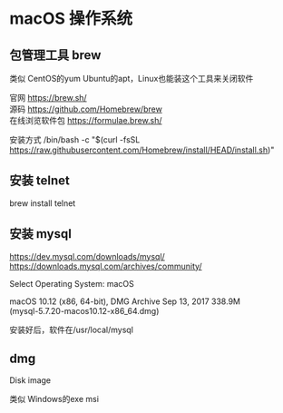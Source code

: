 # macOS 操作系统

## 包管理工具 brew

类似 CentOS的yum Ubuntu的apt，Linux也能装这个工具来关闭软件

官网 https://brew.sh/  
源码 https://github.com/Homebrew/brew  
在线浏览软件包 https://formulae.brew.sh/  

安装方式 /bin/bash -c "$(curl -fsSL https://raw.githubusercontent.com/Homebrew/install/HEAD/install.sh)"

## 安装 telnet

brew install telnet

## 安装 mysql 

https://dev.mysql.com/downloads/mysql/  
https://downloads.mysql.com/archives/community/

Select Operating System: macOS

macOS 10.12 (x86, 64-bit), DMG Archive	Sep 13, 2017	338.9M	  
(mysql-5.7.20-macos10.12-x86_64.dmg)

安装好后，软件在/usr/local/mysql

## dmg

Disk image

类似 Windows的exe msi

